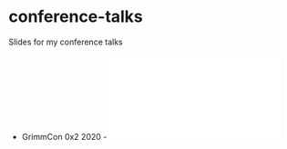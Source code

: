 # conference-talks
Slides for my conference talks

- GrimmCon 0x2 2020 - ![](GrimmCon%200x2%202020/Threat_Hunting_on_the_Dark_Web.pdf)

